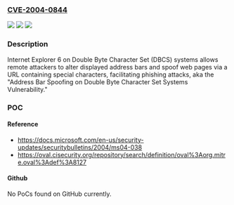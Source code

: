 ### [CVE-2004-0844](https://cve.mitre.org/cgi-bin/cvename.cgi?name=CVE-2004-0844)
![](https://img.shields.io/static/v1?label=Product&message=n%2Fa&color=blue)
![](https://img.shields.io/static/v1?label=Version&message=n%2Fa&color=blue)
![](https://img.shields.io/static/v1?label=Vulnerability&message=n%2Fa&color=brighgreen)

### Description

Internet Explorer 6 on Double Byte Character Set (DBCS) systems allows remote attackers to alter displayed address bars and spoof web pages via a URL containing special characters, facilitating phishing attacks, aka the "Address Bar Spoofing on Double Byte Character Set Systems Vulnerability."

### POC

#### Reference
- https://docs.microsoft.com/en-us/security-updates/securitybulletins/2004/ms04-038
- https://oval.cisecurity.org/repository/search/definition/oval%3Aorg.mitre.oval%3Adef%3A8127

#### Github
No PoCs found on GitHub currently.

